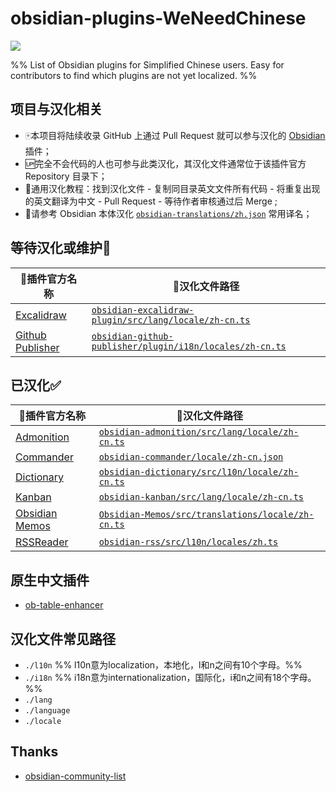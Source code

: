 # obsidian-plugins-WeNeedChinese

![](https://img.shields.io/badge/language-Chinese-white.svg)

%% List of Obsidian plugins for Simplified Chinese users. Easy for contributors to find which plugins are not yet localized. %%

## 项目与汉化相关

- 🀄本项目将陆续收录 GitHub 上通过 Pull Request 就可以参与汉化的 [Obsidian](https://obsidian.md/) 插件；
- 🆙完全不会代码的人也可参与此类汉化，其汉化文件通常位于该插件官方 Repository 目录下；
- 📝通用汉化教程：找到汉化文件 - 复制同目录英文文件所有代码 - 将重复出现的英文翻译为中文 - Pull Request - 等待作者审核通过后 Merge ;
- 📌请参考 Obsidian 本体汉化 [`obsidian-translations/zh.json`](https://github.com/obsidianmd/obsidian-translations/blob/master/zh.json) 常用译名；

## 等待汉化或维护🚧

|📁插件官方名称|🔗汉化文件路径|
|---|---|
|[Excalidraw](https://github.com/zsviczian/obsidian-excalidraw-plugin)|[`obsidian-excalidraw-plugin/src/lang/locale/zh-cn.ts`](https://github.com/zsviczian/obsidian-excalidraw-plugin/blob/master/src/lang/locale/zh-cn.ts)|
|[Github Publisher](https://github.com/ObsidianPublisher/obsidian-github-publisher)|[`obsidian-github-publisher/plugin/i18n/locales/zh-cn.ts`](https://github.com/ObsidianPublisher/obsidian-github-publisher/blob/master/plugin/i18n/locales/zh-cn.ts)|

## 已汉化✅

|📁插件官方名称|🔗汉化文件路径|
|---|---|
|[Admonition](https://github.com/valentine195/obsidian-admonition)|[`obsidian-admonition/src/lang/locale/zh-cn.ts`](https://github.com/valentine195/obsidian-admonition/blob/master/src/lang/locale/zh-cn.ts)|
|[Commander](https://github.com/phibr0/obsidian-commander)|[`obsidian-commander/locale/zh-cn.json`](https://github.com/phibr0/obsidian-commander/blob/main/locale/zh-cn.json)|
|[Dictionary](https://github.com/phibr0/obsidian-dictionary)|[`obsidian-dictionary/src/l10n/locale/zh-cn.ts`](https://github.com/phibr0/obsidian-dictionary/blob/master/src/l10n/locale/zh-cn.ts)|
|[Kanban](https://github.com/mgmeyers/obsidian-kanban)|[`obsidian-kanban/src/lang/locale/zh-cn.ts`](https://github.com/mgmeyers/obsidian-kanban/blob/main/src/lang/locale/zh-cn.ts)|
|[Obsidian Memos](https://github.com/Quorafind/Obsidian-Memos)|[`Obsidian-Memos/src/translations/locale/zh-cn.ts`](https://github.com/Quorafind/Obsidian-Memos/blob/main/src/translations/locale/zh-cn.ts)|
|[RSSReader](https://github.com/joethei/obsidian-rss)|[`obsidian-rss/src/l10n/locales/zh.ts`](https://github.com/joethei/obsidian-rss/blob/master/src/l10n/locales/zh.ts)|

## 原生中文插件

- [ob-table-enhancer](https://github.com/Stardusten/ob-table-enhancer)

## 汉化文件常见路径

- `./l10n` %% l10n意为localization，本地化，l和n之间有10个字母。%%
- `./i18n` %% i18n意为internationalization，国际化，i和n之间有18个字母。%%
- `./lang`
- `./language`
- `./locale`

## Thanks

- [obsidian-community-list](https://github.com/konhi/obsidian-community-list/blob/main/lists/plugins.md)
